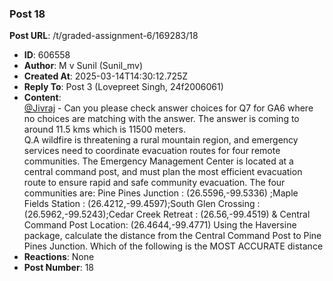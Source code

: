 ### Post 18
**Post URL**: /t/graded-assignment-6/169283/18
- **ID**: 606558
- **Author**: M v Sunil (Sunil_mv)
- **Created At**: 2025-03-14T14:30:12.725Z
- **Reply To**: Post 3 (Lovepreet Singh, 24f2006061)
- **Content**:  
  <a class="mention" href="/u/jivraj">@Jivraj</a>  - Can you please check answer choices for Q7 for GA6 where no choices are matching with the answer. The answer is coming to around 11.5 kms which is 11500 meters.<br>
Q.A wildfire is threatening a rural mountain region, and emergency services need to coordinate evacuation routes for four remote communities. The Emergency Management Center is located at a central command post, and must plan the most efficient evacuation route to ensure rapid and safe community evacuation. The four communities are: Pine Pines Junction : (26.5596,-99.5336) ;Maple Fields Station : (26.4212,-99.4597);South Glen Crossing : (26.5962,-99.5243);Cedar Creek Retreat : (26.56,-99.4519) &amp; Central Command Post Location: (26.4644,-99.4771) Using the Haversine package, calculate the distance from the Central Command Post to Pine Pines Junction. Which of the following is the MOST ACCURATE distance
- **Reactions**: None
- **Post Number**: 18

